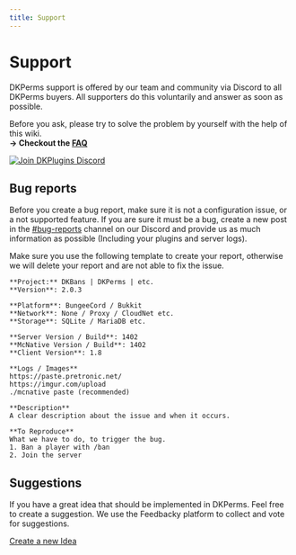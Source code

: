 ```yaml
---
title: Support
---
```


# Support

DKPerms support is offered by our team and community via Discord to all DKPerms buyers. All supporters do this voluntarily and answer as soon as possible.

Before you ask, please try to solve the problem by yourself with the help of this wiki.
<br/> **-> Checkout the [FAQ](frequently-asked-questions.md)**

[![Join DKPlugins Discord](https://discordapp.com/api/guilds/513441444959223809/embed.png?style=banner2)](https://discord.gg/ZR7HtTw)

## Bug reports
Before you create a bug report, make sure it is not a configuration issue, or a not supported feature. If you are sure it must be a bug, create a new post in the [#bug-reports](https://discordapp.com/channels/513441444959223809/513445161846439937/569127057691508746) channel on our Discord and provide us as much information as possible (Including your plugins and server logs).

Make sure you use the following template to create your report, otherwise we will delete your report and are not able to fix the issue.

```
**Project:** DKBans | DKPerms | etc.
**Version**: 2.0.3

**Platform**: BungeeCord / Bukkit
**Network**: None / Proxy / CloudNet etc.
**Storage**: SQLite / MariaDB etc.

**Server Version / Build**: 1​40​2
**McNative Version / Build**: 1​40​2
**Client Version**: 1.8

**Logs / Images**
https://paste.pretronic.net/
https://imgur.com/upload
./mcnative paste (recommended) 

**Description**
A clear description about the issue and when it occurs.

**To Reproduce**
What we have to do, to trigger the bug.
1. Ban a player with /ban
2. Join the server
```

## Suggestions
If you have a great idea that should be implemented in DKPerms. Feel free to create a suggestion.
We use the Feedbacky platform to collect and vote for suggestions.

[Create a new Idea](https://feedbacky.pretronic.net/b/dkperms)
